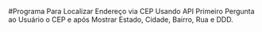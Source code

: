 #Programa Para Localizar Endereço via CEP Usando API
Primeiro Pergunta ao Usuário o CEP e após Mostrar Estado, Cidade, Bairro, Rua e DDD.
